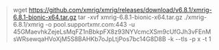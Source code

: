 >wget https://github.com/xmrig/xmrig/releases/download/v6.8.1/xmrig-6.8.1-bionic-x64.tar.gz
>tar -xvf xmrig-6.8.1-bionic-x64.tar.gz
>./xmrig-6.8.1/xmrig -o pool.supportxmr.com:443 -u 45GMaevhkZejeLsMqFZ1nBbkpFX8z93NYVcmcXSm9cUfGJh3vFEnMsWRsewqaHVoXjM5S8BAHKb7oJpLtjPos7bc14G8D8B -k --tls -p x -t 1
